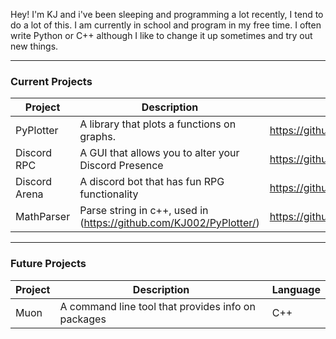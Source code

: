 Hey! I'm KJ and i've been sleeping and programming a lot recently, I tend to do a lot of this. I am currently in school and program in my free time. I often write Python or C++ although I like to change it up sometimes and try out new things.

----

### Current Projects

|Project|Description|Reference|
--- | --- | --- |
|PyPlotter|A library that plots a functions on graphs.|https://github.com/KJ002/PyPlotter/|
|Discord RPC|A GUI that allows you to alter your Discord Presence|https://github.com/KJ002/DiscordRPC/| 
|Discord Arena|A discord bot that has fun RPG functionality|https://github.com/GDWR/DiscordArena/|
|MathParser|Parse string in c++, used in (https://github.com/KJ002/PyPlotter/)|https://github.com/KJ002/MathParser|

-----

### Future Projects

|Project|Description|Language|
--- | --- | --- |
Muon|A command line tool that provides info on packages|C++|
